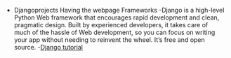 - Djangoprojects Having the webpage Frameworks
-Django is a high-level Python Web framework that encourages rapid development and clean, pragmatic design. Built by experienced developers, it takes care of much of the hassle of Web development, so you can focus on writing your app without needing to reinvent the wheel. It’s free and open source.
-[Django tutorial](https://www.djangoproject.com/)


